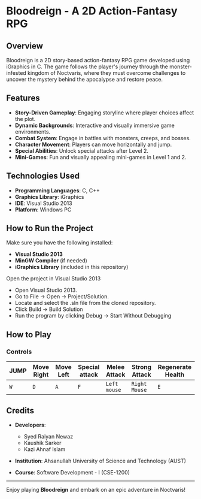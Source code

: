 # Bloodreign - A 2D Action-Fantasy RPG

## Overview
Bloodreign is a 2D story-based action-fantasy RPG game developed using iGraphics in C. The game follows the player's journey through the monster-infested kingdom of Noctvaris, where they must overcome challenges to uncover the mystery behind the apocalypse and restore peace.

## Features
- **Story-Driven Gameplay**: Engaging storyline where player choices affect the plot.
- **Dynamic Backgrounds**: Interactive and visually immersive game environments.
- **Combat System**: Engage in battles with monsters, creeps, and bosses.
- **Character Movement**: Players can move horizontally and jump.
- **Special Abilities**: Unlock special attacks after Level 2.
- **Mini-Games**: Fun and visually appealing mini-games in Level 1 and 2.

## Technologies Used
- **Programming Languages**: C, C++
- **Graphics Library**: iGraphics
- **IDE**: Visual Studio 2013
- **Platform**: Windows PC

## How to Run the Project

Make sure you have the following installed:
- **Visual Studio 2013**
- **MinGW Compiler** (if needed)
- **iGraphics Library** (included in this repository)


Open the project in Visual Studio 2013
- Open Visual Studio 2013.
- Go to File → Open → Project/Solution.
- Locate and select the .sln file from the cloned repository.
- Click Build → Build Solution
- Run the program by clicking Debug → Start Without Debugging


## How to Play

### **Controls**
| JUMP     | Move Right| Move Left |Special attack| Melee Attack | Strong Attack | Regenerate Health|
|----------|-----------|-----------|--------------|---------------|------------------|--------------|
| `W`      | `D`       | `A`       |      `F`     | `Left mouse`  | `Right Mouse`    | `E`          |

## Credits
- **Developers**:
  - Syed Raiyan Newaz
  - Kaushik Sarker
  - Kazi Ahnaf Islam

- **Institution**: Ahsanullah University of Science and Technology (AUST)
- **Course**: Software Development - I (CSE-1200)

---

Enjoy playing **Bloodreign** and embark on an epic adventure in Noctvaris!
